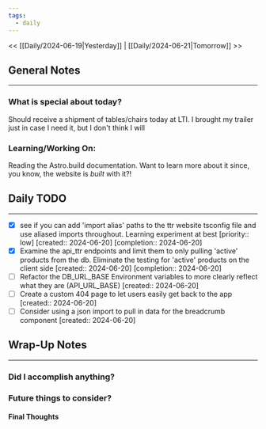 ```yaml
---
tags:
  - daily
---
```

<< [[Daily/2024-06-19|Yesterday]] |  [[Daily/2024-06-21|Tomorrow]] >>

## General Notes
---
### What is special about today?
Should receive a shipment of tables/chairs today at LTI.  I brought my trailer just in case I need it, but I don't think I will

### Learning/Working On:
Reading the Astro.build documentation.  Want to learn more about it since, you know, the website is _built_ with it?!


## Daily TODO
---

- [x] see if you can add 'import alias' paths to the ttr website tsconfig file and use aliased imports throughout.  Learning experiment at best  [priority:: low]  [created:: 2024-06-20]  [completion:: 2024-06-20]
- [x] Examine the api_ttr endpoints and limit them to only pulling 'active' products from the db.  Eliminate the testing for 'active' products on the client side  [created:: 2024-06-20]  [completion:: 2024-06-20]
- [ ] Refactor the DB_URL_BASE Environment variables to more clearly reflect what they are (API_URL_BASE)  [created:: 2024-06-20]
- [ ] Create a custom 404 page to let users easily get back to the app  [created:: 2024-06-20]
- [ ] Consider using a json import to pull in data for the breadcrumb component  [created:: 2024-06-20]
## Wrap-Up Notes
---
### Did I accomplish anything?
### Future things to consider?
#### Final Thoughts

